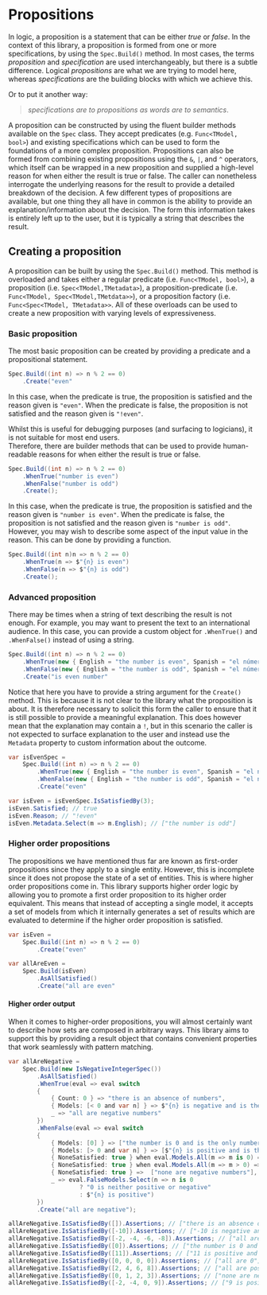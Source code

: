 ﻿# Propositions

In logic, a proposition is a statement that can be either _true_ or _false_.
In the context of this library, a proposition is formed from one or more specifications, by using the `Spec.Build()`
method.
In most cases, the terms _proposition_ and _specification_ are used interchangeably, but there is a subtle 
difference.
Logical _propositions_ are what we are trying to model here, whereas _specifications_ are the building blocks with 
which we achieve this.

Or to put it another way:

>_specifications are to propositions as words are to semantics_.

A proposition can be constructed by using the fluent builder methods available on the `Spec` class.
They accept predicates (e.g. `Func<TModel, bool>`) and existing specifications which can be used to form the 
foundations of a more complex proposition.
Propositions can also be formed from combining existing propositions using the `&`, `|`, and `^` operators, which 
itself can be wrapped in a new proposition and supplied a high-level reason for when either the result is true or 
false.
The caller can nonetheless interrogate the underlying reasons for the result to provide a detailed breakdown of 
the decision.
A few different types of propositions are available, but one thing they all have in common is the ability to provide 
an explanation/information about the decision.
The form this information takes is entirely left up to the user, but it is typically a string that describes the result.

## Creating a proposition
A proposition can be built by using the `Spec.Build()` method.
This method is overloaded and takes either a regular predicate (i.e. `Func<TModel, bool>`), a proposition (i.e. 
`Spec<TModel,TMetadata>`), a proposition-predicate (i.e. `Func<TModel, Spec<TModel,TMetdata>>`), or a proposition 
factory (i.e. `Func<Spec<TModel, TMetadata>>`.
All of these overloads can be used to create a new proposition with varying levels of expressiveness.

### Basic proposition
The most basic proposition can be created by providing a predicate and a propositional statement.
```csharp
Spec.Build((int n) => n % 2 == 0)
    .Create("even"
```
In this case, when the predicate is true, the proposition is satisfied and the reason given is `"even"`.
When the predicate is false, the proposition is not satisfied and the reason given is `"!even"`.

Whilst this is useful for debugging purposes (and surfacing to logicians), it is not suitable for most end users.  
Therefore, there are builder methods that can be used to provide human-readable reasons for when either the result is 
true or false.
```csharp
Spec.Build((int n) => n % 2 == 0)
    .WhenTrue("number is even")
    .WhenFalse("number is odd")
    .Create();
```
In this case, when the predicate is true, the proposition is satisfied and the reason given is `"number is even"`. 
When the predicate is false, the proposition is not satisfied and the reason given is `"number is odd"`. However, 
you may wish to describe some aspect of the input value in the reason.
This can be done by providing a function.
```csharp
Spec.Build((int n)n => n % 2 == 0)
    .WhenTrue(n => $"{n} is even")
    .WhenFalse(n => $"{n} is odd")
    .Create();
```
### Advanced proposition
There may be times when a string of text describing the result is not enough.
For example, you may want to present the text to an international audience.
In this case, you can provide a custom object for `.WhenTrue()` and `.WhenFalse()` instead of using a string.
```csharp
Spec.Build((int n) => n % 2 == 0)
    .WhenTrue(new { English = "the number is even", Spanish = "el número es par" })
    .WhenFalse(new { English = "the number is odd", Spanish = "el número es impar" })
    .Create("is even number"
```
Notice that here you have to provide a string argument for the `Create()` method.
This is because it is not clear to the library what the proposition is about.
It is therefore necessary to solicit this form the caller to ensure that it is still possible to provide a 
meaningful explanation. 
This does however mean that the explanation may contain a `!`, but in this scenario the caller is not expected to 
surface explanation to the user and instead use the `Metadata` property to custom information about the outcome.

```csharp
var isEvenSpec =
    Spec.Build((int n) => n % 2 == 0)
        .WhenTrue(new { English = "the number is even", Spanish = "el número es par" })
        .WhenFalse(new { English = "the number is odd", Spanish = "el número es impar" })
        .Create("even"

var isEven = isEvenSpec.IsSatisfiedBy(3);
isEven.Satisfied; // true
isEven.Reason; // "!even"
isEven.Metadata.Select(m => m.English); // ["the number is odd"]
```

### Higher order propositions
The propositions we have mentioned thus far are known as first-order propositions since they apply to a single 
entity.
However, this is incomplete since it does not propose the state of a set of entities.
This is where higher order propositions come in.
This library supports higher order logic by allowing you to promote a first order proposition to its higher order 
equivalent.
This means that instead of accepting a single model, it accepts a set of models from which it internally generates a 
set of results which are evaluated to determine if the higher order proposition is satisfied.
```csharp
var isEven =
    Spec.Build((int n) => n % 2 == 0)
        .Create("even"

var allAreEven =
    Spec.Build(isEven)
        .AsAllSatisfied()
        .Create("all are even"
```

#### Higher order output
When it comes to higher-order propositions, you will almost certainly want to describe how sets are composed in 
arbitrary ways.
This library aims to support this by providing a result object that contains convenient properties that work 
seamlessly with pattern matching. 
```csharp 
var allAreNegative =
    Spec.Build(new IsNegativeIntegerSpec())
        .AsAllSatisfied()
        .WhenTrue(eval => eval switch
        {
            { Count: 0 } => "there is an absence of numbers",
            { Models: [< 0 and var n] } => $"{n} is negative and is the only number",
            _ => "all are negative numbers"
        })
        .WhenFalse(eval => eval switch
        {
            { Models: [0] } => ["the number is 0 and is the only number"],
            { Models: [> 0 and var n] } => [$"{n} is positive and is the only number"],
            { NoneSatisfied: true } when eval.Models.All(m => m is 0) => ["all are 0"],
            { NoneSatisfied: true } when eval.Models.All(m => m > 0) => ["all are positive numbers"],
            { NoneSatisfied: true } =>  ["none are negative numbers"],
            _ => eval.FalseModels.Select(n => n is 0
                    ? "0 is neither positive or negative"
                    : $"{n} is positive")
        })
        .Create("all are negative");

allAreNegative.IsSatisfiedBy([]).Assertions; // ["there is an absence of numbers"]
allAreNegative.IsSatisfiedBy([-10]).Assertions; // ["-10 is negative and is the only number"]
allAreNegative.IsSatisfiedBy([-2, -4, -6, -8]).Assertions; // ["all are negative numbers"]
allAreNegative.IsSatisfiedBy([0]).Assertions; // ["the number is 0 and is the only number"]
allAreNegative.IsSatisfiedBy([11]).Assertions; // ["11 is positive and is the only number"]
allAreNegative.IsSatisfiedBy([0, 0, 0, 0]).Assertions; // ["all are 0"]
allAreNegative.IsSatisfiedBy([2, 4, 6, 8]).Assertions; // ["all are positive numbers"]
allAreNegative.IsSatisfiedBy([0, 1, 2, 3]).Assertions; // ["none are negative numbers"]
allAreNegative.IsSatisfiedBy([-2, -4, 0, 9]).Assertions; // ["9 is positive", "0 is neither positive or negative"]
```